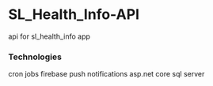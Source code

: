 # SL_Health_Info-API
api for sl_health_info app 

### Technologies
cron jobs
firebase push notifications 
asp.net core
sql server

